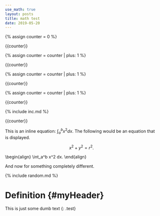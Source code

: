 ```yaml
---
use_math: true
layout: posts
title: math test
date: 2019-05-20
---
```


{% assign counter = 0 %}

{{counter}}

{% assign counter = counter | plus: 1 %}

{{counter}}

{% assign counter = counter | plus: 1 %}

{{counter}}

{% assign counter = counter | plus: 1 %}

{{counter}}

{% include inc.md %}

{{counter}}

This is an inline equation: $\int_a^b x^2 dx$. The following would be an equation that is displayed.

$$x^2 + y^2 = r^2.$$

\begin{align}
  \int_a^b x^2 dx.
\end{align}

And now for something completely different.

{% include random.md %}

# Definition {#myHeader}

This is just some dumb text 
{: .test}

